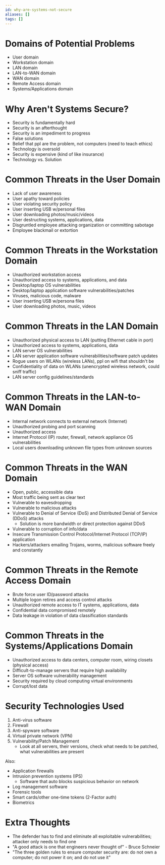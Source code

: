 ```yaml
---
id: why-are-systems-not-secure
aliases: []
tags: []
---
```


# Domains of Potential Problems
- User domain
- Workstation domain
- LAN domain
- LAN-to-WAN domain
- WAN domain
- Remote Access domain
- Systems/Applications domain

# Why Aren't Systems Secure?
- Security is fundamentally hard
- Security is an afterthought
- Security is an impediment to progress
- False solutions
- Belief that ppl are the problem, not computers (need to teach ethics)
- Technology is oversold
- Security is expensive (kind of like insurance)
- Technology vs. Solution

# Common Threats in the User Domain
- Lack of user awareness
- User apathy toward policies
- User violating security policy
- User inserting USB w/personal files
- User downloading photos/music/videos
- User destructing systems, applications, data
- Disgruntled employee attacking organization or committing sabotage
- Employee blackmail or extortion

# Common Threats in the Workstation Domain
- Unauthorized workstation access
- Unauthorized access to systems, applications, and data
- Desktop/laptop OS vulnerabilities
- Desktop/laptop application software vulnerabilities/patches
- Viruses, malicious code, malware
- User inserting USB w/persona files
- User downloading photos, music, videos

# Common Threats in the LAN Domain
- Unauthorized physical access to LAN (putting Ethernet cable in port)
- Unauthorized access to systems, applications, data
- LAN server OS vulnerabilities
- LAN server application software vulnerabilities/software patch updates
- Rogue users on WLANs (wireless LANs), ppl on wifi that shouldn't be
- Confidentiality of data on WLANs (unencrypted wireless network, could sniff traffic)
- LAN server config guidelines/standards

# Common Threats in the LAN-to-WAN Domain
- Internal network connects to external network (Internet)
- Unauthorized probing and port scanning
- Unauthorized access
- Internet Protocol (IP) router, firewall, network appliance OS vulnerabilities
- Local users downloading unknown file types from unknown sources

# Common Threats in the WAN Domain
- Open, public, accessible data
- Most traffic being sent as clear text
- Vulnerable to eavesdropping
- Vulnerable to malicious attacks
- Vulnerable to Denial of Service (DoS) and Distributed Denial of Service (DDoS) attacks
    - Solution is more bandwidth or direct protection against DDoS
- Vulnerable to corruption of info/data
- Insecure Transmission Control Protocol/Internet Protocol (TCP/IP) application
- Hackers/attackers emailing Trojans, worms, malicious software freely and constantly

# Common Threats in the Remote Access Domain
- Brute force user ID/password attacks
- Multiple logon retires and access control attacks
- Unauthorized remote access to IT systems, applications, data
- Confidential data compromised remotely
- Data leakage in violation of data classification standards

# Common Threats in the Systems/Applications Domain
- Unauthorized access to data centers, computer room, wiring closets (physical access)
- Difficult-to-manage servers that require high availability
- Server OS software vulnerability management
- Security required by cloud computing virtual environments
- Corrupt/lost data

# Security Technologies Used
1) Anti-virus software
2) Firewall
3) Anti-spyware software
4) Virtual private network (VPN)
5) Vulnerability/Patch Management
    - Look at all servers, their versions, check what needs to be patched, what vulnerabilities are present

Also:
- Application firewalls
- Intrusion prevention systems (IPS)
    - Software that auto blocks suspicious behavior on network
- Log management software
- Forensic tools
- Smart cards/other one-time tokens (2-Factor auth)
- Biometrics

# Extra Thoughts
- The defender has to find and eliminate all exploitable vulnerabilities; attacker only needs to find one
- "A good attack is one that engineers never thought of" - Bruce Schneier
- "The three golden rules to ensure computer security are: do not own a computer; do not power it on; and do not use it"
